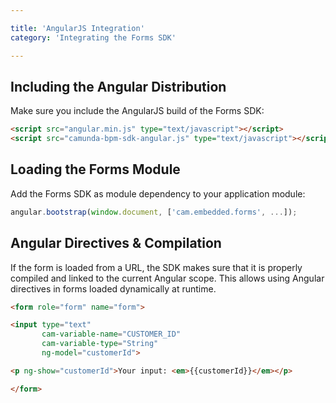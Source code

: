 ```yaml
---

title: 'AngularJS Integration'
category: 'Integrating the Forms SDK'

---
```


## Including the Angular Distribution

Make sure you include the AngularJS build of the Forms SDK:

```html
<script src="angular.min.js" type="text/javascript"></script>
<script src="camunda-bpm-sdk-angular.js" type="text/javascript"></script>
```

## Loading the Forms Module

Add the Forms SDK as module dependency to your application
module:

```javascript
angular.bootstrap(window.document, ['cam.embedded.forms', ...]);
```


## Angular Directives & Compilation

If the form is loaded from a URL, the SDK makes sure that it is properly compiled and linked to the current Angular scope. This allows using Angular directives in forms loaded dynamically at runtime.

```html
<form role="form" name="form">

<input type="text"
       cam-variable-name="CUSTOMER_ID"
       cam-variable-type="String"
       ng-model="customerId">

<p ng-show="customerId">Your input: <em>{{customerId}}</em></p>

</form>
```
